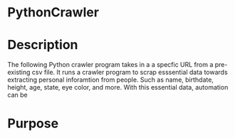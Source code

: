 # PythonCrawler

# Description
The following Python crawler program takes in a a specfic URL from a pre-existing csv file. It runs a crawler program to scrap esssential data towards extracting personal inforamtion from people. Such as name, birthdate, height, age, state, eye color, and more. With this essential data, automation can be   

# Purpose
